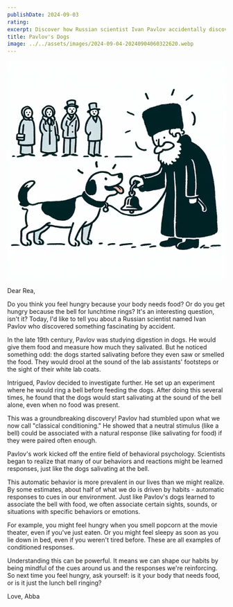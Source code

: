 ```yaml
---
publishDate: 2024-09-03
rating:
excerpt: Discover how Russian scientist Ivan Pavlov accidentally discovered classical conditioning and its impact on our behaviors and reactions!
title: Pavlov's Dogs
image: ../../assets/images/2024-09-04-20240904060322620.webp
---
```


![center|300](../../assets/images/2024-09-04-20240904060322620.webp)

Dear Rea,

Do you think you feel hungry because your body needs food? Or do you get hungry because the bell for lunchtime rings? It's an interesting question, isn't it? Today, I'd like to tell you about a Russian scientist named Ivan Pavlov who discovered something fascinating by accident.

In the late 19th century, Pavlov was studying digestion in dogs. He would give them food and measure how much they salivated. But he noticed something odd: the dogs started salivating before they even saw or smelled the food. They would drool at the sound of the lab assistants' footsteps or the sight of their white lab coats.

Intrigued, Pavlov decided to investigate further. He set up an experiment where he would ring a bell before feeding the dogs. After doing this several times, he found that the dogs would start salivating at the sound of the bell alone, even when no food was present.

This was a groundbreaking discovery! Pavlov had stumbled upon what we now call "classical conditioning." He showed that a neutral stimulus (like a bell) could be associated with a natural response (like salivating for food) if they were paired often enough.

Pavlov's work kicked off the entire field of behavioral psychology. Scientists began to realize that many of our behaviors and reactions might be learned responses, just like the dogs salivating at the bell.

This automatic behavior is more prevalent in our lives than we might realize. By some estimates, about half of what we do is driven by habits - automatic responses to cues in our environment. Just like Pavlov's dogs learned to associate the bell with food, we often associate certain sights, sounds, or situations with specific behaviors or emotions.

For example, you might feel hungry when you smell popcorn at the movie theater, even if you've just eaten. Or you might feel sleepy as soon as you lie down in bed, even if you weren't tired before. These are all examples of conditioned responses.

Understanding this can be powerful. It means we can shape our habits by being mindful of the cues around us and the responses we're reinforcing. So next time you feel hungry, ask yourself: is it your body that needs food, or is it just the lunch bell ringing?

Love,
Abba
